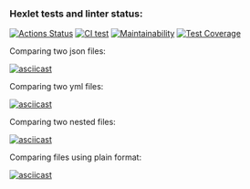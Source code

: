 ### Hexlet tests and linter status:
[![Actions Status](https://github.com/Arrcontender/python-project-lvl2/workflows/hexlet-check/badge.svg)](https://github.com/Arrcontender/python-project-lvl2/actions)
[![CI test](https://github.com/Arrcontender/python-project-lvl2/actions/workflows/main.yml/badge.svg)](https://github.com/Arrcontender/python-project-lvl2/actions/workflows/main.yml)
[![Maintainability](https://api.codeclimate.com/v1/badges/8245297654213ea4f43b/maintainability)](https://codeclimate.com/github/Arrcontender/python-project-lvl2/maintainability)
[![Test Coverage](https://api.codeclimate.com/v1/badges/8245297654213ea4f43b/test_coverage)](https://codeclimate.com/github/Arrcontender/python-project-lvl2/test_coverage)

Comparing two json files:

[![asciicast](https://asciinema.org/a/WS9DL7avP2Blb15sX0lyuvGaA.svg)](https://asciinema.org/a/WS9DL7avP2Blb15sX0lyuvGaA)

Comparing two yml files:

[![asciicast](https://asciinema.org/a/rW1jrYOEdWX0MNDrMSiwNChxm.svg)](https://asciinema.org/a/rW1jrYOEdWX0MNDrMSiwNChxm)

Comparing two nested files:

[![asciicast](https://asciinema.org/a/JnfGv8ljxEVTLN7be542a0q8c.svg)](https://asciinema.org/a/JnfGv8ljxEVTLN7be542a0q8c)

Comparing files using plain format:

[![asciicast](https://asciinema.org/a/Q64LmlnTy4uJDKtVLYS9C8xiO.svg)](https://asciinema.org/a/Q64LmlnTy4uJDKtVLYS9C8xiO)
